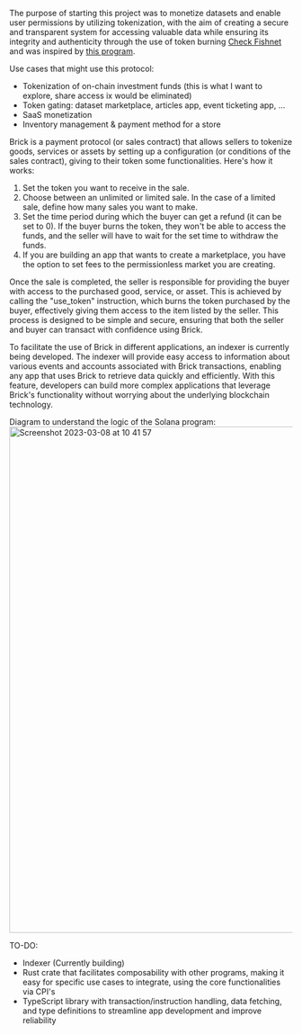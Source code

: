 The purpose of starting this project was to monetize datasets and enable user permissions by utilizing tokenization, with the aim of creating a secure and transparent system for accessing valuable data while ensuring its integrity and authenticity through the use of token burning [Check Fishnet](https://twitter.com/fishnet_tech) and was inspired by [this program](https://github.com/danmt/create-mint-and-metadata-on-chain).

Use cases that might use this protocol:
- Tokenization of on-chain investment funds (this is what I want to explore, share access ix would be eliminated)
- Token gating: dataset marketplace, articles app, event ticketing app, ...
- SaaS monetization
- Inventory management & payment method for a store

Brick is a payment protocol (or sales contract) that allows sellers to tokenize goods, services or assets by setting up a configuration (or conditions of the sales contract), giving to their token some functionalities. Here's how it works:

1. Set the token you want to receive in the sale.
2. Choose between an unlimited or limited sale. In the case of a limited sale, define how many sales you want to make.
3. Set the time period during which the buyer can get a refund (it can be set to 0). If the buyer burns the token, they won't be able to access the funds, and the seller will have to wait for the set time to withdraw the funds.
4. If you are building an app that wants to create a marketplace, you have the option to set fees to the permissionless market you are creating.

Once the sale is completed, the seller is responsible for providing the buyer with access to the purchased good, service, or asset. This is achieved by calling the "use_token" instruction, which burns the token purchased by the buyer, effectively giving them access to the item listed by the seller. This process is designed to be simple and secure, ensuring that both the seller and buyer can transact with confidence using Brick.

To facilitate the use of Brick in different applications, an indexer is currently being developed. The indexer will provide easy access to information about various events and accounts associated with Brick transactions, enabling any app that uses Brick to retrieve data quickly and efficiently. With this feature, developers can build more complex applications that leverage Brick's functionality without worrying about the underlying blockchain technology.

Diagram to understand the logic of the Solana program:
<img width="900" alt="Screenshot 2023-03-08 at 10 41 57" src="https://user-images.githubusercontent.com/32191898/223678364-6ef7c6df-1add-4cdd-8058-3168379fada2.png">

TO-DO:
- Indexer (Currently building)
- Rust crate that facilitates composability with other programs, making it easy for specific use cases to integrate, using the core functionalities via CPI's
- TypeScript library with transaction/instruction handling, data fetching, and type definitions to streamline app development and improve reliability
